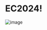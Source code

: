 # EC2024!
![image](https://github.com/s1115161034/EC2024/assets/162283811/4f9d69ef-a015-4c43-9133-53a92446e4c6)

